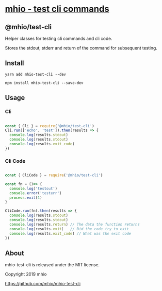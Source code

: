 # [mhio - test cli commands](https://github.com/mhio/mhio-test-cli)

## @mhio/test-cli

Helper classes for testing cli commands and cli code.

Stores the stdout, stderr and return of the command for subsequent testing.

## Install
 
    yarn add mhio-test-cli --dev

    npm install mhio-test-cli --save-dev

## Usage

### Cli

```javascript

const { Cli } = require('@mhio/test-cli') 
Cli.run(['echo', 'test']).then(results => {
  console.log(results.stdout)
  console.log(results.stdout)
  console.log(results.exit_code)
})

```

### Cli Code

```javascript

const { CliCode } = require('@mhio/test-cli') 

const fn = ()=> { 
  console.log('testout')
  console.error('testerr')
  process.exit(1)
}

CliCode.run(fn).then(results => {
  console.log(results.stdout)
  console.log(results.stdout)
  console.log(results.return) // The data the function returns
  console.log(results.exit)   // Did the code try to exit
  console.log(results.exit_code) // What was the exit code
})

```

## About

mhio-test-cli is released under the MIT license.

Copyright 2019 mhio

https://github.com/mhio/mhio-test-cli

